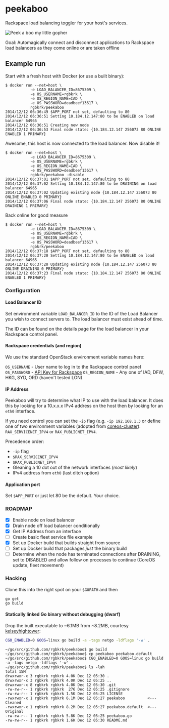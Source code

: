 peekaboo
========

Rackspace load balancing toggler for your host's services.

![Peek a boo my little gopher](https://cloud.githubusercontent.com/assets/836375/5406939/db93466c-8180-11e4-9424-ec85a04db052.gif)

Goal: Automagically connect and disconnect applications to Rackspace load balancers as they come online or are taken offline

## Example run

Start with a fresh host with Docker (or use a built binary):

```console
$ docker run --net=host \
           -e LOAD_BALANCER_ID=8675309 \
           -e OS_USERNAME=rgbkrk \
           -e OS_REGION_NAME=IAD \
           -e OS_PASSWORD=deadbeef13617 \
           rgbkrk/peekaboo
2014/12/12 06:36:49 $APP_PORT not set, defaulting to 80
2014/12/12 06:36:51 Setting 10.184.12.147:80 to be ENABLED on load balancer 64965
2014/12/12 06:36:51 Creating new node
2014/12/12 06:36:53 Final node state: {10.184.12.147 256073 80 ONLINE ENABLED 1 PRIMARY}
```

Awesome, this host is now connected to the load balancer. Now disable it!

```console
$ docker run --net=host \
           -e LOAD_BALANCER_ID=8675309 \
           -e OS_USERNAME=rgbkrk \
           -e OS_REGION_NAME=IAD \
           -e OS_PASSWORD=deadbeef13617 \
           rgbkrk/peekaboo -disable
2014/12/12 06:37:01 $APP_PORT not set, defaulting to 80
2014/12/12 06:37:02 Setting 10.184.12.147:80 to be DRAINING on load balancer 64965
2014/12/12 06:37:02 Updating existing node {10.184.12.147 256073 80 ONLINE ENABLED 0 PRIMARY}
2014/12/12 06:37:06 Final node state: {10.184.12.147 256073 80 ONLINE DRAINING 1 PRIMARY}
```

Back online for good measure

```console
$ docker run --net=host \
           -e LOAD_BALANCER_ID=8675309 \
           -e OS_USERNAME=rgbkrk \
           -e OS_REGION_NAME=IAD \
           -e OS_PASSWORD=deadbeef13617 \
           rgbkrk/peekaboo
2014/12/12 06:37:18 $APP_PORT not set, defaulting to 80
2014/12/12 06:37:20 Setting 10.184.12.147:80 to be ENABLED on load balancer 64965
2014/12/12 06:37:20 Updating existing node {10.184.12.147 256073 80 ONLINE DRAINING 0 PRIMARY}
2014/12/12 06:37:23 Final node state: {10.184.12.147 256073 80 ONLINE ENABLED 1 PRIMARY}
```

### Configuration

#### Load Balancer ID

Set environment variable `LOAD_BALANCER_ID` to the ID of the Load Balancer you wish to connect servers to. The load balancer must exist ahead of time.

The ID can be found on the details page for the load balancer in your Rackspace control panel.

#### Rackspace credentials (and region)

We use the standard OpenStack environment variable names here:

`OS_USERNAME` - User name to log in to the Rackspace control panel
`OS_PASSWORD` - [API Key for Rackspace](http://www.rackspace.com/knowledge_center/article/view-and-reset-your-api-key)
`OS_REGION_NAME` - Any one of IAD, DFW, HKG, SYD, ORD (haven't tested LON)

#### IP Address

Peekaboo will try to determine what IP to use with the load balancer. It does this by looking for a 10.x.x.x IPv4 address on the host then by looking for an `eth0` interface.

If you need control you can set the `-ip` flag (e.g. `-ip 192.168.1.3` or define one of two environment variables (adopted from [coreos-cluster](https://github.com/kenperkins/coreos-cluster)): `RAX_SERVICENET_IPV4` or `RAX_PUBLICNET_IPV4`. 

Precedence order:

* `-ip` flag
* `$RAX_SERVICENET_IPV4`
* `$RAX_PUBLICNET_IPV4`
* Gleaning a 10 dot out of the network interfaces (*most likely*)
* IPv4 address from `eth0` (last ditch option)

#### Application port

Set `$APP_PORT` or just let 80 be the default. Your choice.

### ROADMAP

* [X] Enable node on load balancer
* [X] Drain node off load balancer conditionally
* [X] Get IP Address from an interface
* [ ] Create basic fleet service file example
* [X] Set up Docker build that builds straight from source
* [ ] Set up Docker build that packages *just* the binary build
* [ ] Determine when the node has terminated connections after DRAINING, set to DISABLED and allow follow on processes to continue (CoreOS update, fleet movement)

### Hacking

Clone this into the right spot on your `$GOPATH` and then

```
go get
go build
```

#### Statically linked Go binary without debugging (dwarf)

Drop the built executable to ~6.1MB from ~8.2MB, courtesy [kelseyhightower](https://github.com/kelseyhightower/contributors):

```bash
CGO_ENABLED=0 GOOS=linux go build -a -tags netgo -ldflags '-w' .
```

```console
~/go/src/github.com/rgbkrk/peekaboo$ go build
~/go/src/github.com/rgbkrk/peekaboo$ cp peekaboo peekaboo.default
~/go/src/github.com/rgbkrk/peekaboo$ CGO_ENABLED=0 GOOS=linux go build -a -tags netgo -ldflags '-w' .
~/go/src/github.com/rgbkrk/peekaboo$ ls -lah
total 15M
drwxrwxr-x 3 rgbkrk rgbkrk 4.0K Dec 12 05:30 .
drwxrwxr-x 3 rgbkrk rgbkrk 4.0K Dec 12 05:25 ..
drwxrwxr-x 8 rgbkrk rgbkrk 4.0K Dec 12 05:30 .git
-rw-rw-r-- 1 rgbkrk rgbkrk  276 Dec 12 05:25 .gitignore
-rw-rw-r-- 1 rgbkrk rgbkrk 1.5K Dec 12 05:25 LICENSE
-rwxrwxr-x 1 rgbkrk rgbkrk 6.1M Dec 12 05:27 peekaboo          <--- Cleaned
-rwxrwxr-x 1 rgbkrk rgbkrk 8.2M Dec 12 05:27 peekaboo.default  <--- Original
-rw-rw-r-- 1 rgbkrk rgbkrk 5.8K Dec 12 05:25 peekaboo.go
-rw-rw-r-- 1 rgbkrk rgbkrk 1.6K Dec 12 05:30 README.md
```


